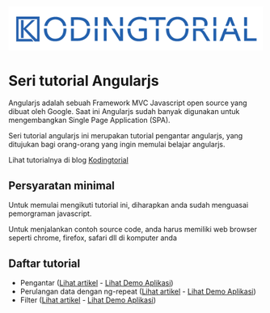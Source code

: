 [![alt tag](https://raw.githubusercontent.com/Kodingtorial/seri-tutorial-angularjs/master/kodingtorial.png)](http://www.kodingtorial.com)

# Seri tutorial Angularjs
Angularjs adalah sebuah Framework MVC Javascript open source yang dibuat oleh Google. Saat ini Angularjs sudah banyak digunakan untuk mengembangkan Single Page Application (SPA). 

Seri tutorial angularjs ini merupakan tutorial pengantar angularjs, yang ditujukan bagi orang-orang yang ingin memulai belajar angularjs.

Lihat tutorialnya di blog [Kodingtorial]

## Persyaratan minimal

Untuk memulai mengikuti tutorial ini, diharapkan anda sudah menguasai pemorgraman javascript.

Untuk menjalankan contoh source code, anda harus memiliki web browser seperti chrome, firefox, safari dll di komputer anda

## Daftar tutorial

* Pengantar ([Lihat artikel](http://www.kodingtorial.com/2017/04/seri-tutorial-angularjs-pengantar.html) - [Lihat Demo Aplikasi](http://demo.kodingtorial.com/seri-tutorial-angularjs/tutorial%201/latihan1.html))
* Perulangan data dengan ng-repeat ([Lihat artikel](http://www.kodingtorial.com/2017/04/seri-tutorial-angularjs-perulangan.html) - [Lihat Demo Aplikasi](http://demo.kodingtorial.com/seri-tutorial-angularjs/tutorial%202/latihan2.html))
* Filter ([Lihat artikel](http://www.kodingtorial.com/2017/04/seri-tutorial-angularjs-filter.html) - [Lihat Demo Aplikasi](http://demo.kodingtorial.com/seri-tutorial-angularjs/tutorial%203/latihan3.html))

[Kodingtorial]: <http://www.kodingtorial.com>
